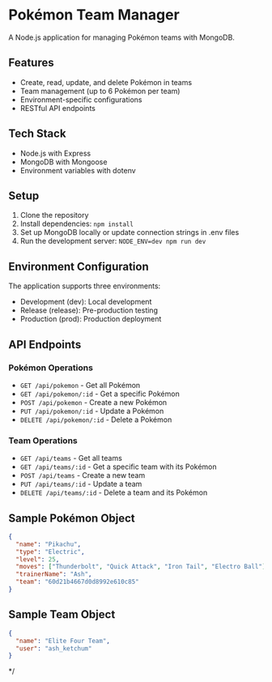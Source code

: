 # Pokémon Team Manager

A Node.js application for managing Pokémon teams with MongoDB.

## Features

- Create, read, update, and delete Pokémon in teams
- Team management (up to 6 Pokémon per team)
- Environment-specific configurations
- RESTful API endpoints

## Tech Stack

- Node.js with Express
- MongoDB with Mongoose
- Environment variables with dotenv

## Setup

1. Clone the repository
2. Install dependencies: `npm install`
3. Set up MongoDB locally or update connection strings in .env files
4. Run the development server: `NODE_ENV=dev npm run dev`

## Environment Configuration

The application supports three environments:
- Development (dev): Local development
- Release (release): Pre-production testing
- Production (prod): Production deployment

## API Endpoints

### Pokémon Operations
- `GET /api/pokemon` - Get all Pokémon
- `GET /api/pokemon/:id` - Get a specific Pokémon
- `POST /api/pokemon` - Create a new Pokémon
- `PUT /api/pokemon/:id` - Update a Pokémon
- `DELETE /api/pokemon/:id` - Delete a Pokémon

### Team Operations
- `GET /api/teams` - Get all teams
- `GET /api/teams/:id` - Get a specific team with its Pokémon
- `POST /api/teams` - Create a new team
- `PUT /api/teams/:id` - Update a team
- `DELETE /api/teams/:id` - Delete a team and its Pokémon

## Sample Pokémon Object

```json
{
  "name": "Pikachu",
  "type": "Electric",
  "level": 25,
  "moves": ["Thunderbolt", "Quick Attack", "Iron Tail", "Electro Ball"],
  "trainerName": "Ash",
  "team": "60d21b4667d0d8992e610c85"
}
```

## Sample Team Object

```json
{
  "name": "Elite Four Team",
  "user": "ash_ketchum"
}
```
*/
